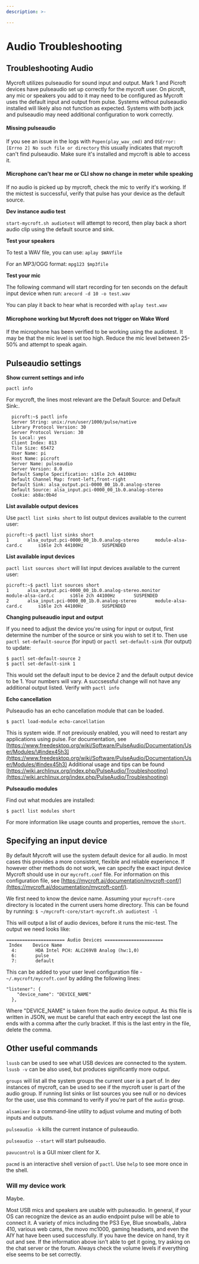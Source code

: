 ```yaml
---
description: >-

---
```


# Audio Troubleshooting

## Troubleshooting Audio

Mycroft utilizes pulseaudio for sound input and output. Mark 1 and Picroft devices have pulseaudio set up correctly for the mycroft user. On picroft, any mic or speakers you add to it may need to be configured as Mycroft uses the default input and output from pulse. Systems without pulseaudio installed will likely also not function as expected. Systems with both jack and pulseaudio may need additional configuration to work correctly.

#### Missing pulseaudio

If you see an issue in the logs with `Popen(play_wav_cmd)` and `OSError: [Errno 2] No such file or directory` this usually indicates that mycroft can't find pulseaudio. Make sure it's installed and mycroft is able to access it.

#### Microphone can't hear me or CLI show no change in meter while speaking

If no audio is picked up by mycroft, check the mic to verify it's working. If the mictest is successful, verify that pulse has your device as the default source.

**Dev instance audio test**

`start-mycroft.sh audiotest` will attempt to record, then play back a short audio clip using the default source and sink.

**Test your speakers**

To test a WAV file, you can use: `aplay $WAVfile`

For an MP3/OGG format: `mpg123 $mp3file`

**Test your mic**

The following command will start recording for ten seconds on the default input device when run: `arecord -d 10 -o test.wav`

You can play it back to hear what is recorded with `aplay test.wav`

#### Microphone working but Mycroft does not trigger on Wake Word

If the microphone has been verified to be working using the audiotest. It may be that the mic level is set too high. Reduce the mic level between 25-50% and attempt to speak again.

## Pulseaudio settings

**Show current settings and info**

`pactl info`

For mycroft, the lines most relevant are the Default Source: and Default Sink:.

```text
  picroft:~$ pactl info
  Server String: unix:/run/user/1000/pulse/native
  Library Protocol Version: 30
  Server Protocol Version: 30
  Is Local: yes
  Client Index: 813
  Tile Size: 65472
  User Name: pi
  Host Name: picroft
  Server Name: pulseaudio
  Server Version: 8.0
  Default Sample Specification: s16le 2ch 44100Hz
  Default Channel Map: front-left,front-right
  Default Sink: alsa_output.pci-0000_00_1b.0.analog-stereo
  Default Source: alsa_input.pci-0000_00_1b.0.analog-stereo
  Cookie: ab8a:0b4d
```

**List available output devices**

Use `pactl list sinks short` to list output devices available to the current user:

```text
picroft:~$ pactl list sinks short
1       alsa_output.pci-0000_00_1b.0.analog-stereo      module-alsa-card.c      s16le 2ch 44100Hz       SUSPENDED
```

**List available input devices**

`pactl list sources short` will list input devices available to the current user:

```text
picroft:~$ pactl list sources short
1       alsa_output.pci-0000_00_1b.0.analog-stereo.monitor      module-alsa-card.c      s16le 2ch 44100Hz       SUSPENDED
2       alsa_input.pci-0000_00_1b.0.analog-stereo       module-alsa-card.c      s16le 2ch 44100Hz       SUSPENDED
```

**Changing pulseaudio input and output**

If you need to adjust the device you're using for input or output, first determine the number of the source or sink you wish to set it to. Then use `pactl set-default-source` \(for input\) or `pactl set-default-sink` \(for output\) to update:

```text
$ pactl set-default-source 2
$ pactl set-default-sink 1
```

This would set the default input to be device 2 and the default output device to be 1. Your numbers will vary. A succsessful change will not have any additional output listed. Verify with `pactl info`

**Echo cancellation**

Pulseaudio has an echo cancellation module that can be loaded.

```text
$ pactl load-module echo-cancellation
```

This is system wide. If not previously enabled, you will need to restart any applications using pulse. For documentation, see [https://www.freedesktop.org/wiki/Software/PulseAudio/Documentation/User/Modules/\#index45h3](https://www.freedesktop.org/wiki/Software/PulseAudio/Documentation/User/Modules/#index45h3) Additional usage and tips can be found [https://wiki.archlinux.org/index.php/PulseAudio/Troubleshooting](https://wiki.archlinux.org/index.php/PulseAudio/Troubleshooting)

**Pulseaudio modules**

Find out what modules are installed:

```text
$ pactl list modules short
```

For more information like usage counts and properties, remove the `short`.

## Specifying an input device

By default Mycroft will use the system default device for all audio. In most cases this provides a more consistent, flexible and reliable experience. If however other methods do not work, we can specify the exact input device Mycroft should use in our `mycroft.conf` file. For information on this configuration file, see [https://mycroft.ai/documentation/mycroft-conf/](https://mycroft.ai/documentation/mycroft-conf/).

We first need to know the device name. Assuming your `mycroft-core` directory is located in the current users home directory. This can be found by running: `$ ~/mycroft-core/start-mycroft.sh audiotest -l`

This will output a list of audio devices, before it runs the mic-test. The output we need looks like:

```text
====================== Audio Devices ======================
 Index    Device Name
  4:       HDA Intel PCH: ALC269VB Analog (hw:1,0)
  6:       pulse
  7:       default
```

This can be added to your user level configuration file - `~/.mycroft/mycroft.conf` by adding the following lines:

```text
"listener": {
    "device_name": "DEVICE_NAME"
  },
```

Where "DEVICE\_NAME" is taken from the audio device output. As this file is written in JSON, we must be careful that each entry except the last one ends with a comma after the curly bracket. If this is the last entry in the file, delete the comma.

## Other useful commands

`lsusb` can be used to see what USB devices are connected to the system. `lsusb -v` can be also used, but produces significantly more output.

`groups` will list all the system groups the current user is a part of. In dev instances of mycroft, can be used to see if the mycroft user is part of the audio group. If running list sinks or list sources you see null or no devices for the user, use this command to verify if you're part of the `audio` group.

`alsamixer` is a command-line utility to adjust volume and muting of both inputs and outputs.

`pulseaudio -k` kills the current instance of pulseaudio.

`pulseaudio --start` will start pulseaudio.

`pavucontrol` is a GUI mixer client for X.

`pacmd` is an interactive shell version of `pactl`. Use `help` to see more once in the shell.

### Will my device work

Maybe.

Most USB mics and speakers are usable with pulseaudio. In general, if your OS can recognize the device as an audio endpoint pulse will be able to connect it. A variety of mics including the PS3 Eye, Blue snowballs, Jabra 410, various web cams, the movo mc1000, gaming headsets, and even the AIY hat have been used successfully. If you have the device on hand, try it out and see. If the information above isn't able to get it going, try asking on the chat server or the forum. Always check the volume levels if everything else seems to be set correctly.
